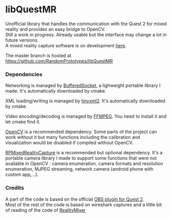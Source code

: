 # libQuestMR

Unofficial library that handles the communication with the Quest 2 for mixed reality and provides an easy bridge to OpenCV.  
Still a work in progress. Already usable but the interface may change a lot in future versions.  
A mixed reality capture software is on development [here](https://github.com/RandomPrototypes/RPMixedRealityCapture).

The master branch is hosted at https://github.com/RandomPrototypes/libQuestMR

### Dependencies
Networking is managed by [BufferedSocket](https://github.com/RandomPrototypes/BufferedSocket), a lighweight portable library I made. It's automatically downloaded by cmake.  

XML loading/writing is managed by [tinyxml2](https://github.com/leethomason/tinyxml2). It's automatically downloaded by cmake.  

Video encoding/decoding is managed by [FFMPEG](https://github.com/FFmpeg/FFmpeg). You need to install it and let cmake find it.  

[OpenCV](https://github.com/opencv/opencv) is a recommended dependency. Some parts of the project can work without it but many functions including the calibration and visualization would be disabled if compiled without OpenCV.  

[RPMixedRealityCapture](https://github.com/RandomPrototypes/RPMixedRealityCapture) is a recommended but optional dependency. It's a portable camera library I made to support some functions that were not available in OpenCV : camera enumeration, camera formats and resolution enumeration, MJPEG streaming, network camera (android phone with custom app,...).


### Credits
A part of the code is based on the official [OBS plugin for Quest 2](https://github.com/facebookincubator/obs-plugins).  
Most of the rest of the code is based on wireshark captures and a little bit of reading of the code of [RealityMixer](https://github.com/fabio914/RealityMixer)
